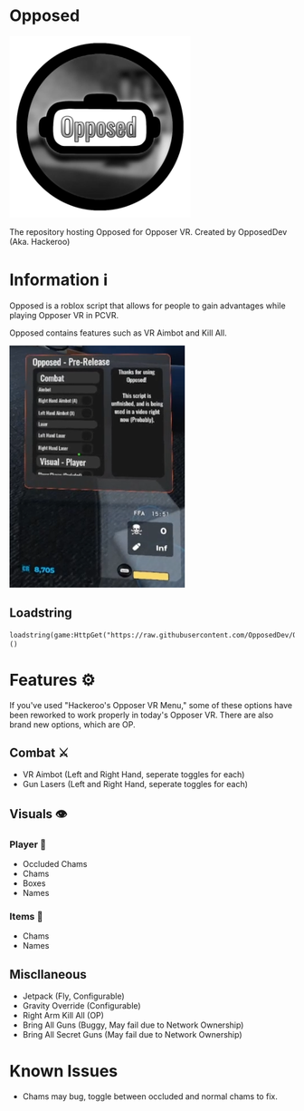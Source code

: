 # Opposed
<img src="images/opposed.png" alt="Opposed Logo" width="320" height="320">

The repository hosting Opposed for Opposer VR. Created by OpposedDev (Aka. Hackeroo)

# Information ℹ️
Opposed is a roblox script that allows for people to gain advantages while playing Opposer VR in PCVR.

Opposed contains features such as VR Aimbot and Kill All.

![(Image of the Menu)](images/MenuPng.png)

## Loadstring
```
loadstring(game:HttpGet("https://raw.githubusercontent.com/OpposedDev/Opposed/refs/heads/main/main/loader.lua"))()
```

# Features ⚙️
If you've used "Hackeroo's Opposer VR Menu," some of these options have been reworked to work properly in today's Opposer VR.
There are also brand new options, which are OP.

## Combat ⚔️
- VR Aimbot (Left and Right Hand, seperate toggles for each)
- Gun Lasers (Left and Right Hand, seperate toggles for each)

## Visuals 👁️
### Player 🚶
- Occluded Chams
- Chams
- Boxes
- Names

### Items 🍕
- Chams
- Names

## Miscllaneous
- Jetpack (Fly, Configurable)
- Gravity Override (Configurable)
- Right Arm Kill All (OP)
- Bring All Guns (Buggy, May fail due to Network Ownership)
- Bring All Secret Guns (May fail due to Network Ownership)

# Known Issues
- Chams may bug, toggle between occluded and normal chams to fix.
